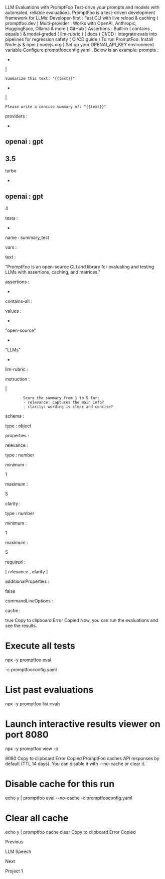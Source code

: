 LLM Evaluations with PromptFoo
Test-drive your prompts and models with automated, reliable evaluations.
PromptFoo is a test-driven development framework for LLMs:
Developer-first
: Fast CLI with live reload & caching (
promptfoo.dev
)
Multi-provider
: Works with OpenAI, Anthropic, HuggingFace, Ollama & more (
GitHub
)
Assertions
: Built‑in (
contains
, 
equals
) & model‑graded (
llm-rubric
) (
docs
)
CI/CD
: Integrate evals into pipelines for regression safety (
CI/CD guide
)
To run PromptFoo:
Install Node.js & npm (
nodejs.org
)
Set up your 
OPENAI_API_KEY
 environment variable
Configure 
promptfooconfig.yaml
. Below is an example:
prompts
:

  
-
 
|

    Summarize this text: "{{text}}"

  
-
 
|

    Please write a concise summary of: "{{text}}"



providers
:

  
-
 openai
:
gpt
-
3.5
-
turbo
  
-
 openai
:
gpt
-
4



tests
:

  
-
 
name
:
 summary_test
    
vars
:

      
text
:
 
"PromptFoo is an open-source CLI and library for evaluating and testing LLMs with assertions, caching, and matrices."

    
assertions
:

      
-
 
contains-all
:

          
values
:

            
-
 
"open-source"

            
-
 
"LLMs"

      
-
 
llm-rubric
:

          
instruction
:
 
|

            Score the summary from 1 to 5 for:
            - relevance: captures the main info?
            - clarity: wording is clear and concise?

          
schema
:

            
type
:
 object
            
properties
:

              
relevance
:

                
type
:
 number
                
minimum
:
 
1

                
maximum
:
 
5

              
clarity
:

                
type
:
 number
                
minimum
:
 
1

                
maximum
:
 
5

            
required
:
 
[
relevance
,
 clarity
]

            
additionalProperties
:
 
false



commandLineOptions
:

  
cache
:
 
true
Copy to clipboard
Error
Copied
Now, you can run the evaluations and see the results.
# Execute all tests

npx 
-y
 promptfoo 
eval
 
-c
 promptfooconfig.yaml


# List past evaluations

npx 
-y
 promptfoo list evals


# Launch interactive results viewer on port 8080

npx 
-y
 promptfoo view 
-p
 
8080
Copy to clipboard
Error
Copied
PromptFoo caches API responses by default (TTL 14 days). You can disable it with 
--no-cache
 or clear it.
# Disable cache for this run


echo
 y 
|
 promptfoo 
eval
 --no-cache 
-c
 promptfooconfig.yaml


# Clear all cache


echo
 y 
|
 promptfoo cache 
clear
Copy to clipboard
Error
Copied














Previous




LLM Speech












Next










Project 1





